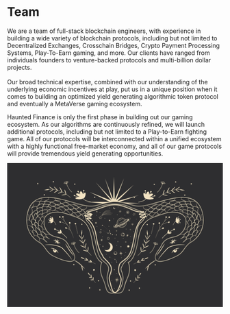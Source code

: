 # Team

We are a team of full-stack blockchain engineers, with experience in building a wide variety of blockchain protocols, including but not limited to Decentralized Exchanges, Crosschain Bridges, Crypto Payment Processing Systems, Play-To-Earn gaming, and more. Our clients have ranged from individuals founders to venture-backed protocols and multi-billion dollar projects.\
\
Our broad technical expertise, combined with our understanding of the underlying economic incentives at play, put us in a unique position when it comes to building an optimized yield generating algorithmic token protocol and eventually a MetaVerse gaming ecosystem.

Haunted Finance is only the first phase in building out our gaming ecosystem. As our algorithms are continuously refined, we will launch additional protocols, including but not limited to a Play-to-Earn fighting game. All of our protocols will be interconnected within a unified ecosystem with a highly functional free-market economy, and all of our game protocols will provide tremendous yield generating opportunities.

![](.gitbook/assets/4.jpg)
